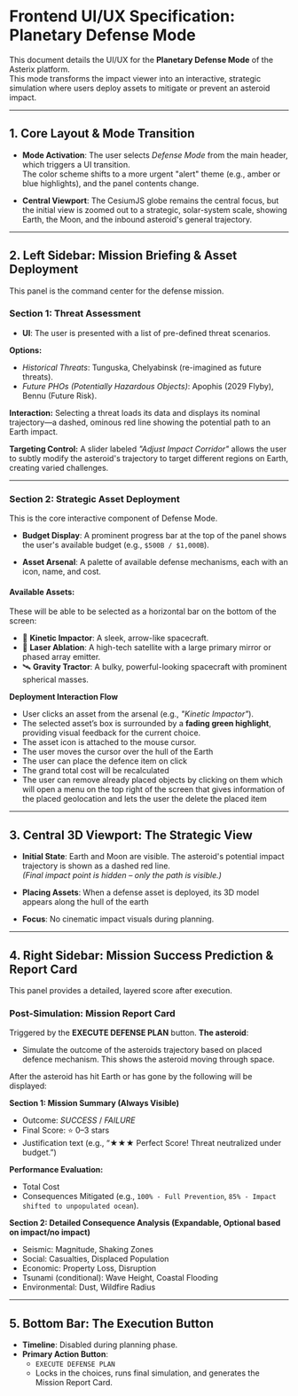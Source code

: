 
# Frontend UI/UX Specification: Planetary Defense Mode

This document details the UI/UX for the **Planetary Defense Mode** of the Asterix platform.  
This mode transforms the impact viewer into an interactive, strategic simulation where users deploy assets to mitigate or prevent an asteroid impact.

---

## 1. Core Layout & Mode Transition

- **Mode Activation**: The user selects *Defense Mode* from the main header, which triggers a UI transition.  
  The color scheme shifts to a more urgent "alert" theme (e.g., amber or blue highlights), and the panel contents change.

- **Central Viewport**: The CesiumJS globe remains the central focus, but the initial view is zoomed out to a strategic, solar-system scale, showing Earth, the Moon, and the inbound asteroid's general trajectory.

---

## 2. Left Sidebar: Mission Briefing & Asset Deployment

This panel is the command center for the defense mission.

### Section 1: Threat Assessment

- **UI**: The user is presented with a list of pre-defined threat scenarios.

**Options:**  
- *Historical Threats*: Tunguska, Chelyabinsk (re-imagined as future threats).  
- *Future PHOs (Potentially Hazardous Objects)*: Apophis (2029 Flyby), Bennu (Future Risk).  

**Interaction:** Selecting a threat loads its data and displays its nominal trajectory—a dashed, ominous red line showing the potential path to an Earth impact.

**Targeting Control:** A slider labeled *"Adjust Impact Corridor"* allows the user to subtly modify the asteroid's trajectory to target different regions on Earth, creating varied challenges.

---

### Section 2: Strategic Asset Deployment

This is the core interactive component of Defense Mode.

- **Budget Display**: A prominent progress bar at the top of the panel shows the user's available budget (e.g., `$500B / $1,000B`).

- **Asset Arsenal**: A palette of available defense mechanisms, each with an icon, name, and cost.

#### Available Assets:
These will be able to be selected as a horizontal bar on the bottom of the screen:
- 🚀 **Kinetic Impactor**: A sleek, arrow-like spacecraft.  
- 🔦 **Laser Ablation**: A high-tech satellite with a large primary mirror or phased array emitter.  
- 🛰️ **Gravity Tractor**: A bulky, powerful-looking spacecraft with prominent spherical masses.  

 **Deployment Interaction Flow**  
 - User clicks an asset from the arsenal (e.g., *"Kinetic Impactor"*).  
 - The selected asset’s box is surrounded by a **fading green highlight**, providing visual feedback for the current choice.  
 - The asset icon is attached to the mouse cursor.  
 - The user moves the cursor over the hull of the Earth
 - The user can place the defence item on click
 - The grand total cost will be recalculated
 - The user can remove already placed objects by clicking on them which will open a menu on the top right of the screen that gives information of the placed geolocation and lets the user the delete the placed item
---

## 3. Central 3D Viewport: The Strategic View

- **Initial State**: Earth and Moon are visible. The asteroid's potential impact trajectory is shown as a dashed red line.  
  *(Final impact point is hidden – only the path is visible.)*

- **Placing Assets**: When a defense asset is deployed, its 3D model appears along the hull of the earth
  

- **Focus**: No cinematic impact visuals during planning.

---

## 4. Right Sidebar: Mission Success Prediction & Report Card

This panel provides a detailed, layered score after execution.

### Post-Simulation: Mission Report Card

Triggered by the **EXECUTE DEFENSE PLAN** button.
**The asteroid**:
- Simulate the outcome of the asteroids trajectory based on placed defence mechanism. This shows the asteroid moving through space. 

After the asteroid has hit Earth or has gone by the following will be displayed:

**Section 1: Mission Summary (Always Visible)**  
- Outcome: *SUCCESS* / *FAILURE*  
- Final Score: ⭐ 0–3 stars  
- Justification text (e.g., “★★★ Perfect Score! Threat neutralized under budget.”)

**Performance Evaluation:**  
- Total Cost  
- Consequences Mitigated (e.g., `100% - Full Prevention`, `85% - Impact shifted to unpopulated ocean`).

**Section 2: Detailed Consequence Analysis (Expandable, Optional based on impact/no impact)**  
- Seismic: Magnitude, Shaking Zones  
- Social: Casualties, Displaced Population  
- Economic: Property Loss, Disruption  
- Tsunami (conditional): Wave Height, Coastal Flooding  
- Environmental: Dust, Wildfire Radius  

---

## 5. Bottom Bar: The Execution Button

- **Timeline**: Disabled during planning phase.  
- **Primary Action Button**:  
  - `EXECUTE DEFENSE PLAN`  
  - Locks in the choices, runs final simulation, and generates the Mission Report Card.
